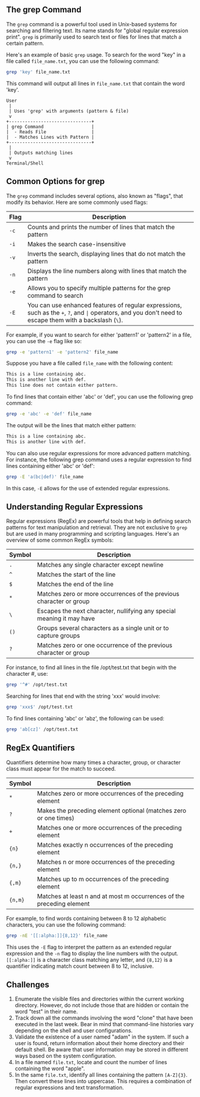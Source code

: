 ## The grep Command

The `grep` command is a powerful tool used in Unix-based systems for searching and filtering text. Its name stands for "global regular expression print". `grep` is primarily used to search text or files for lines that match a certain pattern.

Here's an example of basic `grep` usage. To search for the word "key" in a file called `file_name.txt`, you can use the following command:

```bash
grep 'key' file_name.txt
```

This command will output all lines in `file_name.txt` that contain the word 'key'.

```
User
 |
 | Uses 'grep' with arguments (pattern & file)
 v
+-------------------------------+
| grep Command                  |
|  - Reads File                 |
|  - Matches Lines with Pattern |
+-------------------------------+
 |
 | Outputs matching lines
 v
Terminal/Shell
```

## Common Options for grep

The `grep` command includes several options, also known as "flags", that modify its behavior. Here are some commonly used flags:

| Flag | Description |
| ---- | ----------- |
| `-c` | Counts and prints the number of lines that match the pattern |
| `-i` | Makes the search case-insensitive |
| `-v` | Inverts the search, displaying lines that do not match the pattern |
| `-n` | Displays the line numbers along with lines that match the pattern |
| `-e` | Allows you to specify multiple patterns for the grep command to search |
| `-E` | You can use enhanced features of regular expressions, such as the `+`, `?`, and `\|` operators, and you don't need to escape them with a backslash (`\`). |

For example, if you want to search for either 'pattern1' or 'pattern2' in a file, you can use the `-e` flag like so:

```bash
grep -e 'pattern1' -e 'pattern2' file_name
```

Suppose you have a file called `file_name` with the following content:

```bash
This is a line containing abc.
This is another line with def.
This line does not contain either pattern.
```

To find lines that contain either 'abc' or 'def', you can use the following grep command:

```bash
grep -e 'abc' -e 'def' file_name
```

The output will be the lines that match either pattern:

```bash
This is a line containing abc.
This is another line with def.
```

You can also use regular expressions for more advanced pattern matching. For instance, the following grep command uses a regular expression to find lines containing either 'abc' or 'def':

```bash
grep -E 'a(bc|def)' file_name
```

In this case, `-E` allows for the use of extended regular expressions.

## Understanding Regular Expressions

Regular expressions (RegEx) are powerful tools that help in defining search patterns for text manipulation and retrieval. They are not exclusive to `grep` but are used in many programming and scripting languages. Here's an overview of some common RegEx symbols:

| Symbol | Description |
| ------ | ------------ |
| `.` | Matches any single character except newline |
| `^` | Matches the start of the line |
| `$` | Matches the end of the line |
| `*` | Matches zero or more occurrences of the previous character or group |
| `\` | Escapes the next character, nullifying any special meaning it may have |
| `()` | Groups several characters as a single unit or to capture groups |
| `?` | Matches zero or one occurrence of the previous character or group |

For instance, to find all lines in the file /opt/test.txt that begin with the character #, use:

```bash
grep '^#' /opt/test.txt
```

Searching for lines that end with the string 'xxx' would involve:

```bash
grep 'xxx$' /opt/test.txt
```

To find lines containing 'abc' or 'abz', the following can be used:

```bash
grep 'ab[cz]' /opt/test.txt
```

## RegEx Quantifiers

Quantifiers determine how many times a character, group, or character class must appear for the match to succeed.

| Symbol | Description |
| ------ | ------------ |
| `*` | Matches zero or more occurrences of the preceding element |
| `?` | Makes the preceding element optional (matches zero or one times) |
| `+` | Matches one or more occurrences of the preceding element |
| `{n}` | Matches exactly n occurrences of the preceding element |
| `{n,}` | Matches n or more occurrences of the preceding element |
| `{,m}` | Matches up to m occurrences of the preceding element |
| `{n,m}` | Matches at least n and at most m occurrences of the preceding element |

For example, to find words containing between 8 to 12 alphabetic characters, you can use the following command:

```bash
grep -nE '[[:alpha:]]{8,12}' file_name
```

This uses the `-E` flag to interpret the pattern as an extended regular expression and the `-n` flag to display the line numbers with the output. `[[:alpha:]]` is a character class matching any letter, and `{8,12}` is a quantifier indicating match count between 8 to 12, inclusive.

## Challenges

1. Enumerate the visible files and directories within the current working directory. However, do not include those that are hidden or contain the word "test" in their name. 
2. Track down all the commands involving the word "clone" that have been executed in the last week. Bear in mind that command-line histories vary depending on the shell and user configurations.
3. Validate the existence of a user named "adam" in the system. If such a user is found, return information about their home directory and their default shell. Be aware that user information may be stored in different ways based on the system configuration.
4. In a file named `file.txt`, locate and count the number of lines containing the word "apple". 
5. In the same `file.txt`, identify all lines containing the pattern `[A-Z]{3}`. Then convert these lines into uppercase. This requires a combination of regular expressions and text transformation.

